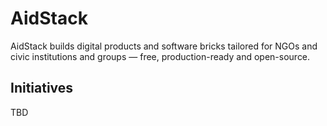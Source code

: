 # AidStack  

AidStack builds digital products and software bricks tailored for NGOs and civic institutions and groups — free, production-ready and open-source.

## Initiatives  
TBD
